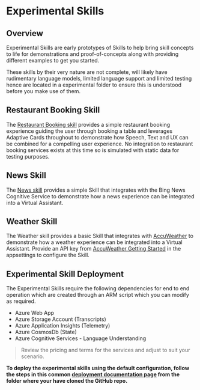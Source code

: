 # Experimental Skills

## Overview

Experimental Skills are early prototypes of Skills to help bring skill concepts to life for demonstrations and proof-of-concepts along with providing different examples to get you started.

These skills by their very nature are not complete, will likely have rudimentary language models, limited language support and limited testing hence are located in a experimental folder to ensure this is understood before you make use of them.

## Restaurant Booking Skill

The [Restaurant Booking skill](https://github.com/microsoft/AI/tree/master/skills/src/csharp/experimental/restaurantbooking) provides a simple restaurant booking experience guiding the user through booking a table and leverages Adaptive Cards throughout to demonstrate how Speech, Text and UX can be combined for a compelling user experience. No integration to restaurant booking services exists at this time so is simulated with static data for testing purposes.

## News Skill

The [News skill](https://github.com/microsoft/AI/tree/master/skills/src/csharp/experimental/newsskill) provides a simple Skill that integrates with the Bing News Cognitive Service to demonstrate how a news experience can be integrated into a Virtual Assistant.

## Weather Skill

The Weather skill provides a basic Skill that integrates with [AccuWeather](https://developer.accuweather.com) to demonstrate how a weather experience can be integrated into a Virtual Assistant. Provide an API key from [AccuWeather Getting Started](https://developer.accuweather.com/getting-started) in the appsettings to configure the Skill.

## Experimental Skill Deployment

The Experimental Skills require the following dependencies for end to end operation which are created through an ARM script which you can modify as required.

- Azure Web App
- Azure Storage Account (Transcripts)
- Azure Application Insights (Telemetry)
- Azure CosmosDb (State)
- Azure Cognitive Services - Language Understanding

> Review the pricing and terms for the services and adjust to suit your scenario.

**To deploy the experimental skills using the default configuration, follow the steps in this common [deployment documentation page](/docs/tutorials/assistantandskilldeploymentsteps.md) from the folder where your have cloned the GitHub repo.**
